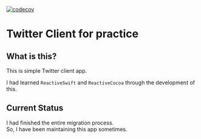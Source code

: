 [![codecov](https://codecov.io/gh/m-sugawara/MySwifter/branch/master/graph/badge.svg)](https://codecov.io/gh/m-sugawara/MySwifter)

# Twitter Client for practice

## What is this?

This is simple Twitter client app.  
  
I had learned `ReactiveSwift` and `ReactiveCocoa` through the development of this.
  
## Current Status
  
I had finished the entire migration process.  
So, I have been maintaining this app sometimes.
